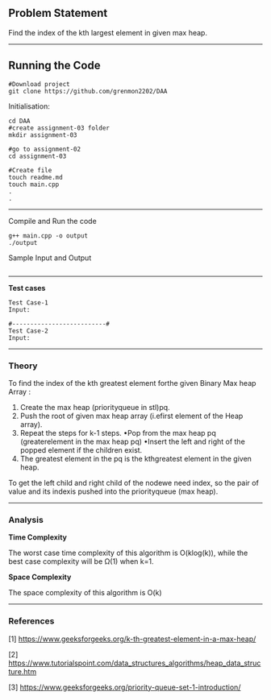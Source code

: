 ## Problem Statement
Find the index of the kth largest element in given max heap.

---
## Running the Code 

```
#Download project
git clone https://github.com/grenmon2202/DAA
```
Initialisation: 
```
cd DAA
#create assignment-03 folder
mkdir assignment-03

#go to assignment-02
cd assignment-03

#Create file
touch readme.md
touch main.cpp
.
.
```
---

Compile and Run the code
```
g++ main.cpp -o output
./output 
```
Sample Input and Output
```

```
---

**Test cases**

```
Test Case-1
Input:

#--------------------------#
Test Case-2
Input:

```

---

### Theory
To find the index of the kth greatest element forthe given Binary Max heap Array :
1.  Create the max heap (priorityqueue in stl)pq.
2.  Push the root of given max heap array (i.efirst element of the Heap array).
3.  Repeat the steps for k-1 steps.
	•Pop  from  the  max  heap  pq  (greaterelement in the max heap pq)
	•Insert the left and right of the popped element if the children exist.
4.  The greatest element in the pq is the kthgreatest element in the given heap.

To get the left child and right child of the nodewe need index, so the pair of value and its indexis pushed into the priorityqueue (max heap).

---

### Analysis

**Time Complexity**

The worst case time complexity of this algorithm is O(klog(k)), while the best case complexity will be Ω(1) when k=1.

**Space Complexity**

The space complexity of this algorithm is O(k)

---

### References

[1] https://www.geeksforgeeks.org/k-th-greatest-element-in-a-max-heap/

[2] https://www.tutorialspoint.com/data_structures_algorithms/heap_data_structure.htm

[3] https://www.geeksforgeeks.org/priority-queue-set-1-introduction/
